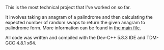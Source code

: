 This is the most technical project that I've worked on so far.

It involves taking an anagram of a palindrome and then calculating the expected number of random swaps to return the given anagram to palindrome form. More information can be found in [the main file.](https://github.com/Judahmeek/OldCode/blob/master/C/Plaindrome/Plaindrome.c)

All code was written and compiled with the Dev-C++ 5.8.3 IDE and TDM-GCC 4.8.1 x64.
